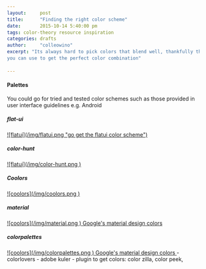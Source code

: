 ```yaml
---
layout:     post
title:      "Finding the right color scheme"
date:       2015-10-14 5:40:00 pm
tags: color-theory resource inspiration
categories: drafts
author:     "colleowino"
excerpt: "Its always hard to pick colors that blend well, thankfully there are some tools
you can use to get the perfect color combination"

---
```

#### Palettes 
You could go for tried and tested color schemes such as those provided in user interface
guidelines e.g. Android

##### flat-ui
<a href="http://flatuicolors.com/" target="_blank">
![flatui](/img/flatui.png "go get the flatui color scheme")
</a>

##### color-hunt 
<a href="http://www.colorhunt.co/" target="_blank">
![flatui](/img/color-hunt.png )
</a>

##### Coolors 
<a href="http://www.coolors.co/" target="_blank">
![coolors](/img/coolors.png )
</a>

##### material 
<a href="https://www.materialpalette.com/" target="_blank">
![coolors](/img/material.png )
Google's material design colors 
</a>

##### colorpalettes 
<a href="http://colorpalettes.net/" target="_blank">
![coolors](/img/colorpalettes.png )
Google's material design colors 
</a>
- colorlovers
- adobe kuler
- plugin to get colors:
	color zilla, color peek,
